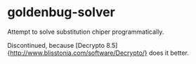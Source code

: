 goldenbug-solver
================

Attempt to solve substitution chiper programmatically.

Discontinued, because [Decrypto 8.5]{http://www.blisstonia.com/software/Decrypto/} does it better.